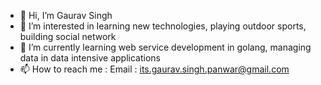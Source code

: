 - 👋 Hi, I’m Gaurav Singh
- 👀 I’m interested in learning new technologies, playing outdoor sports, building social network
- 🌱 I’m currently learning web service development in golang, managing data in data intensive applications
- 📫 How to reach me : Email : its.gaurav.singh.panwar@gmail.com

<!---
itsgauravsingh/itsgauravsingh is a ✨ special ✨ repository because its `README.md` (this file) appears on your GitHub profile.
You can click the Preview link to take a look at your changes.
--->
